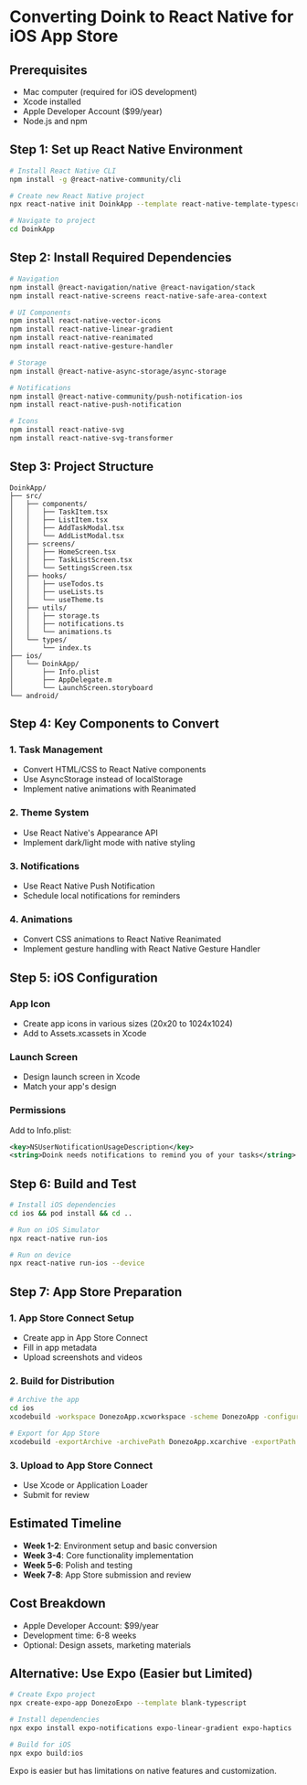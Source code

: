 # Converting Doink to React Native for iOS App Store

## Prerequisites
- Mac computer (required for iOS development)
- Xcode installed
- Apple Developer Account ($99/year)
- Node.js and npm

## Step 1: Set up React Native Environment

```bash
# Install React Native CLI
npm install -g @react-native-community/cli

# Create new React Native project
npx react-native init DoinkApp --template react-native-template-typescript

# Navigate to project
cd DoinkApp
```

## Step 2: Install Required Dependencies

```bash
# Navigation
npm install @react-navigation/native @react-navigation/stack
npm install react-native-screens react-native-safe-area-context

# UI Components
npm install react-native-vector-icons
npm install react-native-linear-gradient
npm install react-native-reanimated
npm install react-native-gesture-handler

# Storage
npm install @react-native-async-storage/async-storage

# Notifications
npm install @react-native-community/push-notification-ios
npm install react-native-push-notification

# Icons
npm install react-native-svg
npm install react-native-svg-transformer
```

## Step 3: Project Structure

```
DoinkApp/
├── src/
│   ├── components/
│   │   ├── TaskItem.tsx
│   │   ├── ListItem.tsx
│   │   ├── AddTaskModal.tsx
│   │   └── AddListModal.tsx
│   ├── screens/
│   │   ├── HomeScreen.tsx
│   │   ├── TaskListScreen.tsx
│   │   └── SettingsScreen.tsx
│   ├── hooks/
│   │   ├── useTodos.ts
│   │   ├── useLists.ts
│   │   └── useTheme.ts
│   ├── utils/
│   │   ├── storage.ts
│   │   ├── notifications.ts
│   │   └── animations.ts
│   └── types/
│       └── index.ts
├── ios/
│   └── DoinkApp/
│       ├── Info.plist
│       ├── AppDelegate.m
│       └── LaunchScreen.storyboard
└── android/
```

## Step 4: Key Components to Convert

### 1. Task Management
- Convert HTML/CSS to React Native components
- Use AsyncStorage instead of localStorage
- Implement native animations with Reanimated

### 2. Theme System
- Use React Native's Appearance API
- Implement dark/light mode with native styling

### 3. Notifications
- Use React Native Push Notification
- Schedule local notifications for reminders

### 4. Animations
- Convert CSS animations to React Native Reanimated
- Implement gesture handling with React Native Gesture Handler

## Step 5: iOS Configuration

### App Icon
- Create app icons in various sizes (20x20 to 1024x1024)
- Add to Assets.xcassets in Xcode

### Launch Screen
- Design launch screen in Xcode
- Match your app's design

### Permissions
Add to Info.plist:
```xml
<key>NSUserNotificationUsageDescription</key>
<string>Doink needs notifications to remind you of your tasks</string>
```

## Step 6: Build and Test

```bash
# Install iOS dependencies
cd ios && pod install && cd ..

# Run on iOS Simulator
npx react-native run-ios

# Run on device
npx react-native run-ios --device
```

## Step 7: App Store Preparation

### 1. App Store Connect Setup
- Create app in App Store Connect
- Fill in app metadata
- Upload screenshots and videos

### 2. Build for Distribution
```bash
# Archive the app
cd ios
xcodebuild -workspace DonezoApp.xcworkspace -scheme DonezoApp -configuration Release -destination generic/platform=iOS archive -archivePath DonezoApp.xcarchive

# Export for App Store
xcodebuild -exportArchive -archivePath DonezoApp.xcarchive -exportPath ./build -exportOptionsPlist exportOptions.plist
```

### 3. Upload to App Store Connect
- Use Xcode or Application Loader
- Submit for review

## Estimated Timeline
- **Week 1-2**: Environment setup and basic conversion
- **Week 3-4**: Core functionality implementation
- **Week 5-6**: Polish and testing
- **Week 7-8**: App Store submission and review

## Cost Breakdown
- Apple Developer Account: $99/year
- Development time: 6-8 weeks
- Optional: Design assets, marketing materials

## Alternative: Use Expo (Easier but Limited)

```bash
# Create Expo project
npx create-expo-app DonezoExpo --template blank-typescript

# Install dependencies
npx expo install expo-notifications expo-linear-gradient expo-haptics

# Build for iOS
npx expo build:ios
```

Expo is easier but has limitations on native features and customization.
